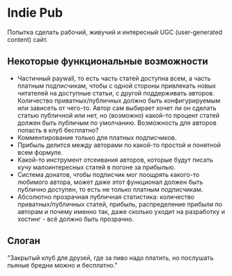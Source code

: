 # Indie Pub

Попытка сделать рабочий, живучий и интересный UGC (user-generated content) сайт.

## Некоторые функциональные возможности
- Частичный paywall, то есть часть статей доступна всем, а часть платным подписчикам, чтобы с одной стороны привлекать новых читателей на доступные статьи, с другой поддерживать авторов. Количество приватных/публичных должно быть конфигурируемым или зависеть от чего-то. Автор сам выбирает хочет ли он сделать статью публичной или нет, но (возможно) какой-то процент статей должен быть публичым по умолчанию. Возможность для авторов попасть в клуб бесплатно?
- Комментирование только для платных подписчиков.
- Прибыль делится между авторами по какой-то простой и понятной всем формуле.
- Какой-то инструмент отсеивания авторов, которые будут писать кучу малоинтересных статей в погоне за прибылью.
- Система донатов, чтобы подписчик мог поощрять какого-то любимого автора, может даже этот функционал должен быть публично доступен, то есть не только платным подписчикам.
- Абсолютно прозрачная публичная статистика: количество приватных/публичных статей, прибыль, распределение прибыли по авторам и почему именно так, даже сколько уходит на разработку и хостинг - всё должно быть прозрачно.

## Слоган
"Закрытый клуб для друзей, где за пиво надо платить, но послушать пьяные бредни можно и бесплатно."
